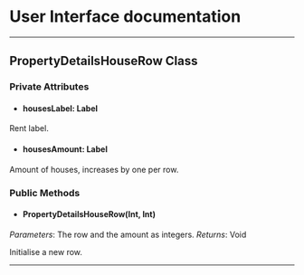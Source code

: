 # User Interface documentation
---
## PropertyDetailsHouseRow Class

### Private Attributes 
- #### housesLabel: Label
Rent label.
- #### housesAmount: Label
Amount of houses, increases by one per row. 
### Public Methods 
- #### PropertyDetailsHouseRow(Int, Int)
*Parameters*: The row and the amount as integers.
*Returns*: Void

Initialise a new row. 

---